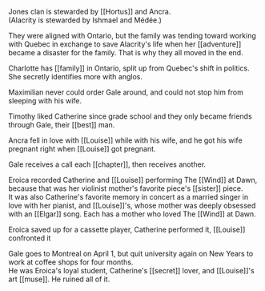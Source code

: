 Jones clan is stewarded by [[Hortus]] and Ancra.  
(Alacrity is stewarded by Ishmael and Médée.)  
  
They were aligned with Ontario, but the family was tending toward working with Quebec in exchange to save Alacrity's life when her [[adventure]] became a disaster for the family. That is why they all moved in the end.  
  
Charlotte has [[family]] in Ontario, split up from Quebec's shift in politics. She secretly identifies more with anglos.  
  

  
Maximilian never could order Gale around, and could not stop him from sleeping with his wife.  
  
Timothy liked Catherine since grade school and they only became friends through Gale, their [[best]] man.  
  
Ancra fell in love with [[Louise]] while with his wife, and he got his wife pregnant right when [[Louise]] got pregnant.  
  
  
Gale receives a call each [[chapter]], then receives another.  
  
Eroica recorded Catherine and [[Louise]] performing The [[Wind]] at Dawn, because that was her violinist mother's favorite piece's [[sister]] piece.  
It was also Catherine's favorite memory in concert as a married singer in love with her pianist, and [[Louise]]'s, whose mother was deeply obsessed with an [[Elgar]] song. Each has a mother who loved The [[Wind]] at Dawn.  
  
Eroica saved up for a cassette player, Catherine performed it, [[Louise]] confronted it  
  
Gale goes to Montreal on April 1, but quit university again on New Years to work at coffee shops for four months.  
He was Eroica's loyal student, Catherine's [[secret]] lover, and [[Louise]]'s art [[muse]]. He ruined all of it.  
  
